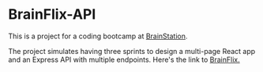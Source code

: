 # BrainFlix-API
This is a project for a coding bootcamp at [BrainStation](https://brainstation.io/).

The project simulates having three sprints to design a multi-page React app and an Express API with multiple endpoints. 
Here's the link to [BrainFlix.](https://github.com/Arvton/arvin-josol-brainflix) 
